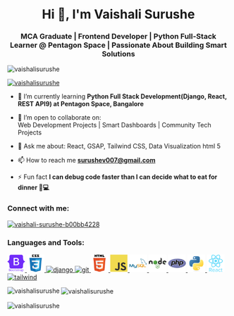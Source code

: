 <h1 align="center">Hi 👋, I'm Vaishali Surushe</h1>
<h3 align="center">MCA Graduate | Frontend Developer | Python Full-Stack Learner @ Pentagon Space | Passionate About Building Smart Solutions</h3>

<p align="left"> <img src="https://komarev.com/ghpvc/?username=vaishalisurushe&label=Profile%20views&color=0e75b6&style=flat" alt="vaishalisurushe" /> </p>

<p align="left"> <a href="https://github.com/ryo-ma/github-profile-trophy"><img src="https://github-profile-trophy.vercel.app/?username=vaishalisurushe" alt="vaishalisurushe" /></a> </p>

- 🌱 I’m currently learning **Python Full Stack Development(Django, React, REST API9) at Pentagon Space, Bangalore**

- 👯 I’m open to collaborate on:  
Web Development Projects | Smart Dashboards | Community Tech Projects

- 💬 Ask me about:  React, GSAP, Tailwind CSS, Data Visualization html 5 

- 📫 How to reach me **surushev007@gmail.com**

- ⚡ Fun fact **I can debug code faster than I can decide what to eat for dinner 🍕💻**

<h3 align="left">Connect with me:</h3>
<p align="left">
<a href="https://linkedin.com/in/vaishali-surushe-b00bb4228" target="blank"><img align="center" src="https://raw.githubusercontent.com/rahuldkjain/github-profile-readme-generator/master/src/images/icons/Social/linked-in-alt.svg" alt="vaishali-surushe-b00bb4228" height="30" width="40" /></a>
 
</p>

<h3 align="left">Languages and Tools:</h3>
<p align="left"> <a href="https://getbootstrap.com" target="_blank" rel="noreferrer"> <img src="https://raw.githubusercontent.com/devicons/devicon/master/icons/bootstrap/bootstrap-plain-wordmark.svg" alt="bootstrap" width="40" height="40"/> </a> <a href="https://www.w3schools.com/css/" target="_blank" rel="noreferrer"> <img src="https://raw.githubusercontent.com/devicons/devicon/master/icons/css3/css3-original-wordmark.svg" alt="css3" width="40" height="40"/> </a> <a href="https://www.djangoproject.com/" target="_blank" rel="noreferrer"> <img src="https://cdn.worldvectorlogo.com/logos/django.svg" alt="django" width="40" height="40"/> </a> <a href="https://git-scm.com/" target="_blank" rel="noreferrer"> <img src="https://www.vectorlogo.zone/logos/git-scm/git-scm-icon.svg" alt="git" width="40" height="40"/> </a> <a href="https://www.w3.org/html/" target="_blank" rel="noreferrer"> <img src="https://raw.githubusercontent.com/devicons/devicon/master/icons/html5/html5-original-wordmark.svg" alt="html5" width="40" height="40"/> </a> <a href="https://developer.mozilla.org/en-US/docs/Web/JavaScript" target="_blank" rel="noreferrer"> <img src="https://raw.githubusercontent.com/devicons/devicon/master/icons/javascript/javascript-original.svg" alt="javascript" width="40" height="40"/> </a> <a href="https://www.mysql.com/" target="_blank" rel="noreferrer"> <img src="https://raw.githubusercontent.com/devicons/devicon/master/icons/mysql/mysql-original-wordmark.svg" alt="mysql" width="40" height="40"/> </a> <a href="https://nodejs.org" target="_blank" rel="noreferrer"> <img src="https://raw.githubusercontent.com/devicons/devicon/master/icons/nodejs/nodejs-original-wordmark.svg" alt="nodejs" width="40" height="40"/> </a> <a href="https://www.php.net" target="_blank" rel="noreferrer"> <img src="https://raw.githubusercontent.com/devicons/devicon/master/icons/php/php-original.svg" alt="php" width="40" height="40"/> </a> <a href="https://www.python.org" target="_blank" rel="noreferrer"> <img src="https://raw.githubusercontent.com/devicons/devicon/master/icons/python/python-original.svg" alt="python" width="40" height="40"/> </a> <a href="https://reactjs.org/" target="_blank" rel="noreferrer"> <img src="https://raw.githubusercontent.com/devicons/devicon/master/icons/react/react-original-wordmark.svg" alt="react" width="40" height="40"/> </a> <a href="https://tailwindcss.com/" target="_blank" rel="noreferrer"> <img src="https://www.vectorlogo.zone/logos/tailwindcss/tailwindcss-icon.svg" alt="tailwind" width="40" height="40"/> </a> </p>

<p><img align="left" src="https://github-readme-stats.vercel.app/api/top-langs?username=vaishalisurushe&show_icons=true&locale=en&layout=compact" alt="vaishalisurushe" /></p>

<p>&nbsp;<img align="center" src="https://github-readme-stats.vercel.app/api?username=vaishalisurushe&show_icons=true&locale=en" alt="vaishalisurushe" /></p>

<p><img align="center" src="https://github-readme-streak-stats.herokuapp.com/?user=vaishalisurushe&" alt="vaishalisurushe" /></p>

